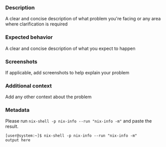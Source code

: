 ### Description

A clear and concise description of what problem you're facing or any area where clarification is required

### Expected behavior

A clear and concise description of what you expect to happen

### Screenshots

If applicable, add screenshots to help explain your problem

### Additional context

Add any other context about the problem

### Metadata

Please run `nix-shell -p nix-info --run "nix-info -m"` and paste the result.

```console
[user@system:~]$ nix-shell -p nix-info --run "nix-info -m"
output here
```
